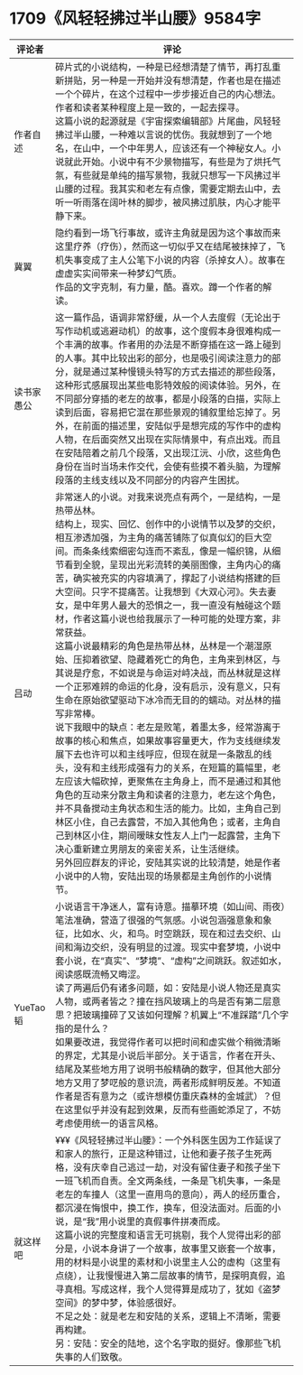# 1709《风轻轻拂过半山腰》9584字

评论者 | 评论 |
|---|---|
作者自述|碎片式的小说结构，一种是已经想清楚了情节，再打乱重新拼贴，另一种是一开始并没有想清楚，作者也是在描述一个个碎片，在这个过程中一步步接近自己的内心想法。作者和读者某种程度上是一致的，一起去探寻。<br/>这篇小说的起源就是《宇宙探索编辑部》片尾曲，风轻轻拂过半山腰，一种难以言说的忧伤。我就想到了一个地名，在山中，一个中年男人，应该还有一个神秘女人。小说就此开始。小说中有不少景物描写，有些是为了烘托气氛，有些就是单纯的描写景物，我就只想写一下风拂过半山腰的过程。我其实和老左有点像，需要定期去山中，去听一听雨落在阔叶林的脚步，被风拂过肌肤，内心才能平静下来。
冀翼|隐约看到一场飞行事故，或许主角就是因为这个事故而来这里疗养（疗伤），然而这一切似乎又在结尾被抹掉了，飞机失事变成了主人公笔下小说的内容（杀掉女人）。故事在虚虚实实间带来一种梦幻气质。<br/>作品的文字克制，有力量，酷。喜欢。蹲一个作者的解读。
读书家愚公|这一篇作品，语调非常舒缓，从一个人去度假（无论出于写作动机或逃避动机）的故事，这个度假本身很难构成一个丰满的故事。作者用的办法是不断穿插在这一路上碰到的人事。其中比较出彩的部分，也是吸引阅读注意力的部分，就是通过某种慢镜头特写的方式去描述的那些段落，这种形式感展现出某些电影特效般的阅读体验。另外，在不同部分穿插的老左的故事，都是小段落的白描，实际上读到后面，容易把它混在那些景观的铺叙里给忘掉了。另外，在前面的描述里，安陆似乎是想完成的写作中的虚构人物，在后面突然又出现在实际情景中，有点出戏。而且在安陆陪着之前几个段落，又出现江沅、小欣，这些角色身份在当时当场未作交代，会使有些摸不着头脑，为理解段落的主线支线以及不同部分的内容产生困扰。
吕动|非常迷人的小说。对我来说亮点有两个，一是结构，一是热带丛林。<br/>结构上，现实、回忆、创作中的小说情节以及梦的交织，相互渗透加强，为主角的痛苦铺陈了似真似幻的巨大空间。而条条线索细密勾连而不紊乱，像是一幅织锦，从细节看到全貌，呈现出光彩流转的美丽图像，主角内心的痛苦，确实被充实的内容填满了，撑起了小说结构搭建的巨大空间。只字不提痛苦。让我想到《大双心河》。失去妻女，是中年男人最大的恐惧之一，我一直没有触碰这个题材，作者这篇小说也给我展示了一种可能的处理方案，非常获益。<br/>这篇小说最精彩的角色是热带丛林，丛林是一个潮湿原始、压抑着欲望、隐藏着死亡的角色，主角来到林区，与其说是疗愈，不如说是与命运对峙决战，而丛林就是这样一个正邪难辨的命运的化身，没有启示，没有意义，只有生命在原始欲望驱动下冰冷而无目的的蠕动。对丛林的描写非常棒。<br/>说下我眼中的缺点：老左是败笔，着墨太多，经常游离于故事的核心和焦点，如果故事容量更大，作为支线继续发展下去也许可以和主线呼应，但现在就是一条散乱的线头，没有和主线形成强有力的关系，在短篇的篇幅里，老左应该大幅砍掉，更聚焦在主角身上，而不是通过和其他角色的互动来分散主角和读者的注意力，老左这个角色，并不具备搅动主角状态和生活的能力。比如，主角自己到林区小住，自己去露营，不加入其他角色；或者，主角自己到林区小住，期间暧昧女性友人上门一起露营，主角下决心重新建立男朋友的亲密关系，让生活继续。<br/>另外回应群友的评论，安陆其实说的比较清楚，她是作者小说中的人物，安陆出现的场景都是主角创作的小说情节。
YueTao韬|小说语言干净迷人，富有诗意。描摹环境（如山间、雨夜）笔法准确，营造了很强的气氛感。小说包涵强意象和象征，比如水、火，和鸟。时空跳跃，现在和过去交织、山间和海边交织，没有明显的过渡。现实中套梦境，小说中套小说，在“真实”、“梦境”、“虚构”之间跳跃。叙述如水，阅读感既流畅又晦涩。<br/>读了两遍后仍有诸多问题，如：安陆是小说人物还是真实人物，或两者皆之？撞在挡风玻璃上的鸟是否有第二层意思？把玻璃撞碎了又该如何理解？机翼上“不准踩踏”几个字指的是什么？<br/>如果要改进，我觉得作者可以把时间和虚实做个稍微清晰的界定，尤其是小说后半部分。关于语言，作者在开头、结尾及某些地方用了说明书般精确的数字，但其他大部分地方又用了梦呓般的意识流，两者形成鲜明反差。不知道作者是否有意为之（或许想模仿重庆森林的金城武）？但在这里似乎并没有起到效果，反而有些画蛇添足了，不妨考虑使用统一的语言风格。
就这样吧|¥¥¥《风轻轻拂过半山腰》：一个外科医生因为工作延误了和家人的旅行，正是这种错过，让他和妻子孩子生死两格，没有庆幸自己逃过一劫，对没有留住妻子和孩子坐下一班飞机而自责。全文两条线，一条是飞机失事，一条是老左的车撞人（这里一直用鸟的意向），两人的经历重合，都沉浸在悔恨中，换工作，换车，但没法面对。后面的小说，是“我”用小说里的真假事件拼凑而成。<br/>这篇小说的完整度和语言无可挑剔，我个人觉得出彩的部分是，小说本身讲了一个故事，故事里又嵌套一个故事，用的材料是小说里的素材和小说里主人公的虚构（这里有点绕），让我慢慢进入第二层故事的情节，是探明真假，追寻真相。写成这样，我个人觉得算是成功了，犹如《盗梦空间》的梦中梦，体验感很好。<br/>不足之处：就是老左和安陆的关系，逻辑上不清晰，需要再构建。<br/>另：安陆：安全的陆地，这个名字取的挺好。像那些飞机失事的人们致敬。
